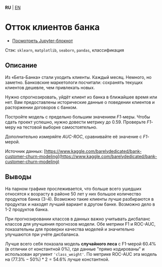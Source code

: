 **RU** | [EN](README.md)

# Отток клиентов банка

- [Посмотреть Jupyter-блокнот](bank_customers_outflow_ru.ipynb)

Стэк: `sklearn`, `matplotlib`, `seaborn`, `pandas`, классификация

## Описание

Из «Бета-Банка» стали уходить клиенты. Каждый месяц. Немного, но заметно. Банковские маркетологи посчитали: сохранять текущих клиентов дешевле, чем привлекать новых.

Нужно спрогнозировать, уйдёт клиент из банка в ближайшее время или нет. Вам предоставлены исторические данные о поведении клиентов и расторжении договоров с банком. 

Постройте модель с предельно большим значением *F1*-меры. Чтобы сдать проект успешно, нужно довести метрику до 0.59. Проверьте *F1*-меру на тестовой выборке самостоятельно.

Дополнительно измеряйте *AUC-ROC*, сравнивайте её значение с *F1*-мерой.

Источник данных: [https://www.kaggle.com/barelydedicated/bank-customer-churn-modeling](https://www.kaggle.com/barelydedicated/bank-customer-churn-modeling)

## Выводы

На парном графике прослеживается, что больше всего ушедших относятся к возрасту в районе 50 лет у них большое количество продуктов банка (3-4). Возможно такие клиенты лучше разбираются в продуктах и находят лучший вариант в другом банке. Возможно дело в 1-2 продуктов банка.

При прогнозировании классов в данных важно учитывать дисбаланс классов для улучшения прогнозов модели. Обе метрики F1 и ROC-AUC, показательны для проверки качества моделей и значительно улучшаются при учёте дисбаланса.

Лучше всего себя показала модель **случайного леса** с F1-мерой $60.4\%$ (в отличии от константной $0\%$), где данные "прямо кодированы" и использован аргумент `'class_weight'`. По метрике ROC-AUC эта модель на $(77.3\%-50\%)*2=54.6\%$ лучше константной.